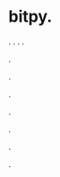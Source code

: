 # bitpy.
.
.
.
.












.






















































.
























.



























.

















































































.































































.



















.
